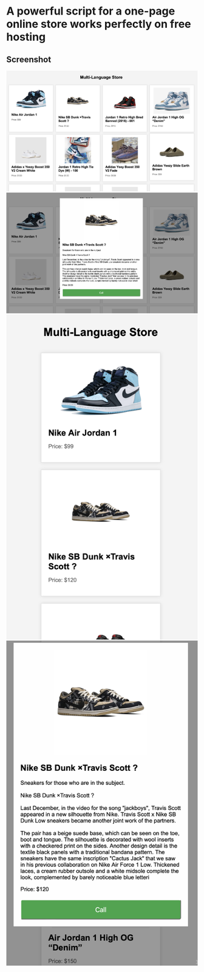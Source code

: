 # A powerful script for a one-page online store works perfectly on free hosting


## Screenshot 

![1](https://github.com/RichPhantom/Free-Shop-HTML-CMS/blob/main/screen/Pasted%20Graphic.png?raw=true)
![1](https://github.com/RichPhantom/Free-Shop-HTML-CMS/blob/main/screen/Pasted%20Graphic%201.png?raw=true)
![1](https://github.com/RichPhantom/Free-Shop-HTML-CMS/blob/main/screen/Pasted%20Graphic%202.png?raw=true)
![1](https://github.com/RichPhantom/Free-Shop-HTML-CMS/blob/main/screen/Pasted%20Graphic%203.png?raw=true)

